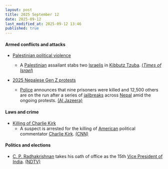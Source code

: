 ```yaml
---
layout: post
title: 2025 September 12
date: 2025-09-12
last_modified_at: 2025-09-12 13:46
published: true
---
```



#### Armed conflicts and attacks

* [Palestinian political violence](https://en.wikipedia.org/wiki/Palestinian_political_violence "Palestinian political violence")
  * A [Palestinian](https://en.wikipedia.org/wiki/Palestinian "Palestinian") assailant stabs two [Israelis](https://en.wikipedia.org/wiki/Israeli "Israeli") in [Kibbutz Tzuba](https://en.wikipedia.org/wiki/Kibbutz_Tzuba "Kibbutz Tzuba"). [(*Times of Israel*)](https://www.timesofisrael.com/two-wounded-one-seriously-in-suspected-terror-stabbing-at-hotel-west-of-jerusalem/)

* [2025 Nepalese Gen Z protests](https://en.wikipedia.org/wiki/2025_Nepalese_Gen_Z_protests "2025 Nepalese Gen Z protests")
  * [Police](https://en.wikipedia.org/wiki/Nepal_Police "Nepal Police") announces that nine prisoners were killed and 12,500 others are on the run after a series of [jailbreaks](https://en.wikipedia.org/wiki/Prison_escape "Prison escape") across [Nepal](https://en.wikipedia.org/wiki/Nepal "Nepal") amid the ongoing protests. [(Al Jazeera)](https://www.aljazeera.com/news/2025/9/12/nepal-protest-death-toll-reaches-51-as-12500-prisoners-remain-on-the-run)

#### Laws and crime

* [Killing of Charlie Kirk](https://en.wikipedia.org/wiki/Killing_of_Charlie_Kirk "Killing of Charlie Kirk")
  * A suspect is arrested for the killing of [American](https://en.wikipedia.org/wiki/United_States "United States") political commentator [Charlie Kirk](https://en.wikipedia.org/wiki/Charlie_Kirk "Charlie Kirk"). [(CNN)](https://www.cnn.com/us/live-news/charlie-kirk-shot-utah-death-09-12-25)

#### Politics and elections

* [C. P. Radhakrishnan](https://en.wikipedia.org/wiki/C._P._Radhakrishnan "C. P. Radhakrishnan") takes his oath of office as the 15th [Vice President of India](https://en.wikipedia.org/wiki/Vice_President_of_India "Vice President of India"). [(NDTV)](https://www.ndtv.com/india-news/after-resignation-of-former-vice-president-jagdeep-dhankar-nda-pick-chandrapuram-ponnusamy-radhakrishnan-takes-oath-as-vice-president-at-rashtrapati-b-9262659)
